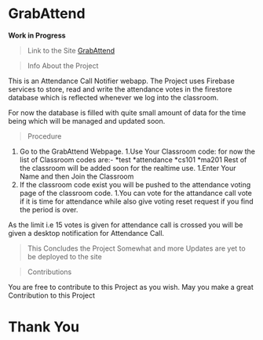 

# GrabAttend

**Work in Progress**

> Link to the Site
[GrabAttend](https://grabattend.netlify.app/ "GrabAttend_Site")

>Info About the Project

This is an Attendance Call Notifier webapp.
The Project uses Firebase services to store, read and write the attendance votes in the firestore database which is reflected whenever we log into the classroom.

For now the database is filled with quite small amount of data for the time being which will be managed and updated soon.

> Procedure

1. Go to the GrabAttend Webpage.
1.Use Your Classroom code:
for now the list of Classroom codes are:-
    *test
    *attendance
    *cs101
    *ma201
Rest of the classroom will be added soon for the realtime use.
1.Enter Your Name and then Join the Classroom
1. If the classroom code exist you will be pushed to the attendance voting page of the classroom code.
1.You can vote for the attandance call vote if it is time for attendance while also give voting reset request if you find the period is over.

As the limit i.e 15 votes is given for attendance call is crossed you will be given a desktop notification for Attendance Call.

>This Concludes the Project Somewhat and more Updates are yet to be deployed to the site

>Contributions

You are free to contribute to this Project as you wish. May you make a great Contribution to this Project


# Thank You
